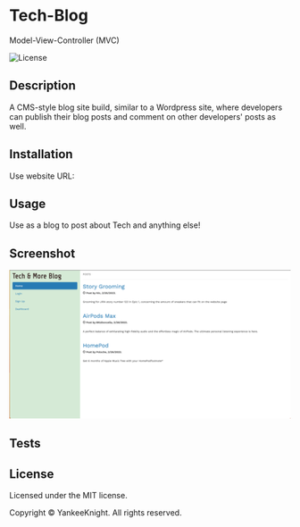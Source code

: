 # Tech-Blog
Model-View-Controller (MVC)

![License](https://img.shields.io/badge/license-MIT-blue.svg)

## Description
A CMS-style blog site build, similar to a Wordpress site, where developers can publish their blog posts and comment on other developers' posts as well.

## Installation
Use website URL: 

## Usage
Use as a blog to post about Tech and anything else!

## Screenshot
![Screenshot](./public/images/Screenshot%202023-02-27%20at%2011.01.42%20AM.png)

## Tests


## License

Licensed under the MIT license.

Copyright © YankeeKnight. All rights reserved.